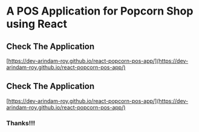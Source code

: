 # A POS Application for Popcorn Shop using React

## Check The Application
[https://dev-arindam-roy.github.io/react-popcorn-pos-app/](https://dev-arindam-roy.github.io/react-popcorn-pos-app/)



## Check The Application
[https://dev-arindam-roy.github.io/react-popcorn-pos-app/](https://dev-arindam-roy.github.io/react-popcorn-pos-app/)

### Thanks!!!

